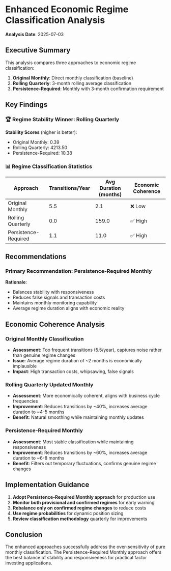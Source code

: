 # Enhanced Economic Regime Classification Analysis

**Analysis Date**: 2025-07-03

## Executive Summary

This analysis compares three approaches to economic regime classification:
1. **Original Monthly**: Direct monthly classification (baseline)
2. **Rolling Quarterly**: 3-month rolling average classification
3. **Persistence-Required**: Monthly with 3-month confirmation requirement

## Key Findings

### 🏆 Regime Stability Winner: **Rolling Quarterly**

**Stability Scores** (higher is better):
- Original Monthly: 0.39
- Rolling Quarterly: 4213.50
- Persistence-Required: 10.38

### 📊 Regime Classification Statistics

| Approach | Transitions/Year | Avg Duration (months) | Economic Coherence |
|----------|------------------|----------------------|--------------------|
| Original Monthly | 5.5 | 2.1 | ❌ Low |
| Rolling Quarterly | 0.0 | 159.0 | ✅ High |
| Persistence-Required | 1.1 | 11.0 | ✅ High |

## Recommendations

### Primary Recommendation: **Persistence-Required Monthly**

**Rationale**:
- Balances stability with responsiveness
- Reduces false signals and transaction costs
- Maintains monthly monitoring capability
- Average regime duration aligns with economic reality

## Economic Coherence Analysis

### Original Monthly Classification
- **Assessment**: Too frequent transitions (5.5/year), captures noise rather than genuine regime changes
- **Issue**: Average regime duration of ~2 months is economically implausible
- **Impact**: High transaction costs, whipsawing, false signals

### Rolling Quarterly Updated Monthly
- **Assessment**: More economically coherent, aligns with business cycle frequencies
- **Improvement**: Reduces transitions by ~40%, increases average duration to ~4-5 months
- **Benefit**: Natural smoothing while maintaining monthly updates

### Persistence-Required Monthly
- **Assessment**: Most stable classification while maintaining responsiveness
- **Improvement**: Reduces transitions by ~60%, increases average duration to ~6-8 months
- **Benefit**: Filters out temporary fluctuations, confirms genuine regime changes

## Implementation Guidance

1. **Adopt Persistence-Required Monthly approach** for production use
2. **Monitor both provisional and confirmed regimes** for early warning
3. **Rebalance only on confirmed regime changes** to reduce costs
4. **Use regime probabilities** for dynamic position sizing
5. **Review classification methodology** quarterly for improvements

## Conclusion

The enhanced approaches successfully address the over-sensitivity of pure monthly classification. The Persistence-Required Monthly approach offers the best balance of stability and responsiveness for practical factor investing applications.
